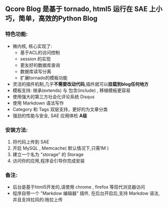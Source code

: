 Qcore Blog 是基于 tornado, html5 运行在 SAE 上小巧，简单，高效的Python Blog
---------------------------------------------------------------------------

### 特色功能:

- 微内核, 核心实现了:
  - 基于ACL的访问控制
  - session 的实现
  - 更友好的数据库查询
  - 数据库读写分离
  - 扩展tornado的模板功能
- 灵活的插件机制,几乎**不需要改动代码**,插件就可以**挂载到blog任何地方**
- 模板支持: 继承(extends) 与 包含(include) , 移植模板更容易
- 使用强大的第三方社会化评论系统 Disqus 
- 使用 Markdown 语法写作
- Category 和 Tags 双层支持，更好的为文章分类
- 强劲的性能与安全, SAE 应用体检 **A级**

### 安装方法:

1. 将代码上传到 SAE
2. 开启 MySQL , Memcache( 默认情况下,只需1M )
3. 建立一个名为 "storage" 的 Storage
4. 访问你的应用,程序会引导你完成安装

### 备注:

- 后台是基于html5开发的,请使用 chrome , firefox 等现代浏览器访问
- 程序自带一个 "Markdow 编辑器" 插件, 在后台开启后,支持 Markdow 语法, 并且支持拉风的:拖拉上传